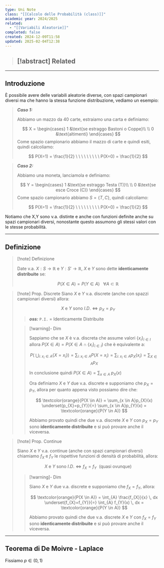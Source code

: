 ```yaml
---
type: Uni Note
class: "[[Calcolo delle Probabilità (class)]]"
academic year: 2024/2025
related:
  - "[[Variabili Aleatorie]]"
completed: false
created: 2024-12-09T11:58
updated: 2025-02-04T12:38
---
```


>[!abstract] Related
>- 

---
## Introduzione

È possibile avere delle variabili aleatorie diverse, con spazi campionari diversi ma che hanno la stessa funzione distribuzione, vediamo un esempio:

>***Caso 1:***
>
>Abbiamo un mazzo da 40 carte, estraiamo una carta e definiamo:
>
>$$
>X = \begin{cases}
>1 &\text{se estraggo Bastoni o Coppe}\\ \\
>0 &\text{altimenti}
>\end{cases}
>$$
>Come spazio campionario abbiamo il mazzo di carte e quindi esiti, quindi calcoliamo:
>
>$$
>P(X=1) = \frac{1}{2} \ \ \ \ \ \ \ \ \ P(X=0) = \frac{1}{2}
>$$

>***Caso 2:***
>
>Abbiamo una moneta, lanciamola e definiamo:
>
>$$
>Y = \begin{cases}
>1 &\text{se estraggo Testa (T)}\\ \\
>0 &\text{se esce Croce (C)}
>\end{cases}
>$$
>Come spazio campionario abbiamo $S = \{ T,C \}$, quindi calcoliamo:
>
>$$
>P(X=1) = \frac{1}{2} \ \ \ \ \ \ \ \ \ P(X=0) = \frac{1}{2}
>$$

Notiamo che X,Y sono v.a. distinte e anche con funzioni definite anche su spazi campionari diversi, nonostante questo assumono gli stessi valori con le stesse probabilità.

---
## Definizione

>[!note] Definizione
>
>Date v.a. $X:S \to \mathbb{R}$ e $Y:S' \to \mathbb{R}$, $X$ e $Y$ sono dette **identicamente distribuite** se:
>
>$$
>P(X \in A) = P(Y \in A)\ \ \ \forall A \subset \mathbb{R} 
>$$

>[!note] Prop. Discrete
>Siano $X$ e $Y$ v.a. discrete (anche con spazzi campionari diversi) allora:
>
>$$
>X \text{ e } Y \text{ sono } I.D. \iff p_{X} = p_{Y}
>$$
>
>>***oss:*** `P.I.` = Identicamente Distribuite
>
>>[!warning]- Dim
>>
>>Sappiamo che se $X$  è v.a. discreta che assume valori $\{x_{i}\}_{i\in I}​$ allora $P(X \in A)=P(X \in A \cap \{x_{i}​\}_{i\in I​})$ che è equivalente a:
>>
>>$$
>>P\left(\; \bigcup_{i:\; x_{i} \in A} \{X=x_{i}​\} \right) = \sum_{i:\; x_{i} \in A} P(X= x_{i}​) = \sum_{i:\; x_{i}\in A} p_{X}​(x_{i}​) = \sum_{X \in A}p_{X}
>>$$
>>
>>In conclusione quindi $P(X \in A) = \sum_{x \in A}\; p_{X}(x)$
>>
>>Ora definiamo $X$ e $Y$ due v.a. discrete e supponiamo che $p_{X} = p_{Y}$, allora per quanto appena visto possiamo dire che:
>>
>>$$
>>\textcolor{orange}{P(X \in A)} = \sum_{x \in A}p_{X}(x) \underset{p_{X}=p_{Y}}{=} \sum_{x \in A}p_{Y}(x) = \textcolor{orange}{P(Y \in A)}
>>$$
>>
>>Abbiamo provato quindi che due v.a. discrete $X$  e $Y$  con $p_{X} = p_{Y}$​ sono **identicamente distribuite** e si può provare anche il viceversa.

>[!note] Prop. Continue
>
>Siano $X$ e $Y$ v.a. continue (anche con spazi campionari diversi) chiamiamo $f_{X}$​ e $f_{Y}$​ le rispettive funzioni di densità di probabilità, allora:
>
>$$
>X \text{ e }Y\text{ sono } I.D. \iff f_{X} ​= f_{Y}​\ \ \text{(quasi ovunque)}
>$$
>
>>[!warning]- Dim
>>
>>
>>Siano $X$ e $Y$ due v.a. discrete e supponiamo che $f_{X} = f_{Y}$, allora:
>>
>>$$
>>\textcolor{orange}{P(X \in A)} = \int_{A} \frac{f_{X}}{x} \, dx  \underset{f_{X}=f_{Y}}{=} \int_{A} f_{Y}(x)  \, dx  = \textcolor{orange}{P(Y \in A)}
>>$$
>>
>>Abbiamo provato quindi che due v.a. discrete $X$ e $Y$  con $f_{X}​ = f_{Y}$​ sono **identicamente distribuite** e si può provare anche il viceversa.

---
## Teorema di De Moivre - Laplace

Fissiamo $p \in (0,1)$
